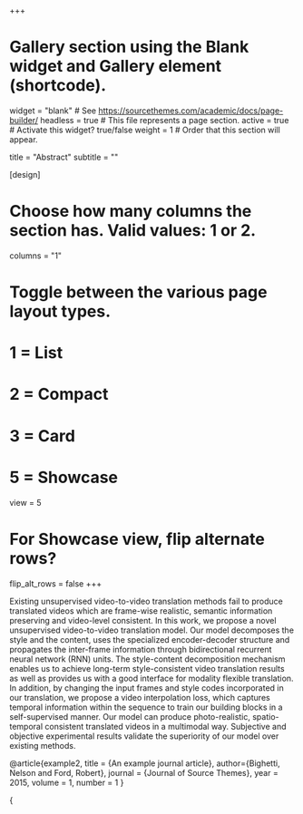 +++
# Gallery section using the Blank widget and Gallery element (shortcode).
widget = "blank"  # See https://sourcethemes.com/academic/docs/page-builder/
headless = true  # This file represents a page section.
active = true  # Activate this widget? true/false
weight = 1  # Order that this section will appear.

title = "Abstract"
subtitle = ""

[design]
  # Choose how many columns the section has. Valid values: 1 or 2.
  columns = "1"

  # Toggle between the various page layout types.
  #   1 = List
  #   2 = Compact
  #   3 = Card
  #   5 = Showcase
  view = 5

  # For Showcase view, flip alternate rows?
  flip_alt_rows = false
+++

Existing unsupervised video-to-video translation methods fail to produce translated videos which are frame-wise realistic, semantic information preserving and video-level consistent. In this work, we propose a novel unsupervised video-to-video translation model. Our model decomposes the style and the content, uses the specialized encoder-decoder structure and propagates the inter-frame information through bidirectional recurrent neural network (RNN) units. The style-content decomposition mechanism enables us to achieve long-term style-consistent video translation results as well as provides us with a good interface for modality flexible translation. In addition, by changing the input frames and style codes incorporated in our translation, we propose a video interpolation loss, which captures temporal information within the sequence to train our building blocks in a self-supervised manner. Our model can produce photo-realistic, spatio-temporal consistent translated videos in a multimodal way. Subjective and objective experimental results validate the superiority of our model over existing methods.



@article{example2, title = {An example journal article}, author={Bighetti, Nelson and Ford, Robert}, journal = {Journal of Source Themes}, year = 2015, volume = 1, number = 1 }

{
##
